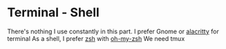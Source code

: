 # Terminal - Shell
There's nothing I use constantly in this part. I prefer Gnome or [alacritty](https://wiki.archlinux.org/title/Alacritty) for terminal 
As a shell, I prefer [zsh](https://wiki.archlinux.org/title/Zsh) with [oh-my-zsh](https://ohmyz.sh/)
We need tmux

